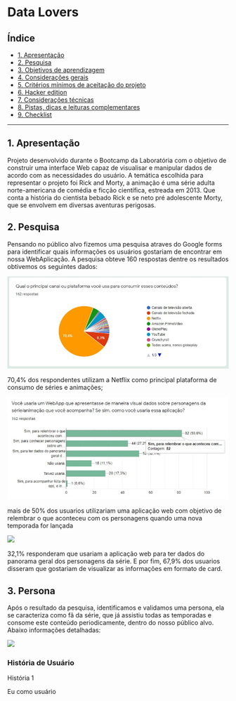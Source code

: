 # Data Lovers

## Índice

* [1. Apresentação](#1-apresentacao)
* [2. Pesquisa](#2-rick-and-morty)
* [3. Objetivos de aprendizagem](#3-objetivos-de-aprendizagem)
* [4. Considerações gerais](#4-considerações-gerais)
* [5. Critérios mínimos de aceitação do
  projeto](#5-critérios-mínimos-de-aceitação-do-projeto)
* [6. Hacker edition](#6-hacker-edition)
* [7. Considerações técnicas](#7-considerações-técnicas)
* [8. Pistas, dicas e leituras
  complementares](#8-pistas-dicas-e-leituras-complementares)
* [9. Checklist](#9-checklist)

***

## 1. Apresentação

  Projeto desenvolvido durante o Bootcamp da Laboratória com o objetivo de construir uma interface Web capaz de visualisar e manipular dados de acordo com as necessidades do usuário.
  A temática escolhida para representar o projeto foi Rick and Morty, a animação é uma série adulta norte-americana de comédia e ficção científica, estreada em 2013. Que conta a história do cientista bebado Rick e se neto pré adolescente Morty, que se envolvem em diversas aventuras perigosas.

## 2. Pesquisa

Pensando no público alvo fizemos uma pesquisa atraves do Google forms para identificar quais informações os usuários gostariam de encontrar em nossa WebAplicação. A pesquisa obteve 160 respostas dentre os resultados obtivemos os seguintes dados:

![](img/plataforma.jpeg)

70,4% dos respondentes utilizam a Netflix como principal plataforma de consumo de séries e animações; 

![](img/webApp.jpeg)

mais de 50% dos usuarios utilizariam uma aplicação web com objetivo de relembrar o que aconteceu com os personagens quando uma nova temporada for lançada 

![](img/card.jpeg)

 32,1% responderam que usariam a aplicação web para ter dados do panorama geral dos personagens da série. E por fim, 67,9% dos usuarios disseram que gostariam de visualizar as informações em formato de card.


## 3. Persona

Após o resultado da pesquisa, identificamos e validamos uma persona, ela se caracteriza como fã da série, que já assistiu todas as temporadas e consome este conteúdo periodicamente, dentro do nosso público alvo. Abaixo informações detalhadas:

![](img/person.jpeg)

### História de Usuário

História 1

Eu como usuário



